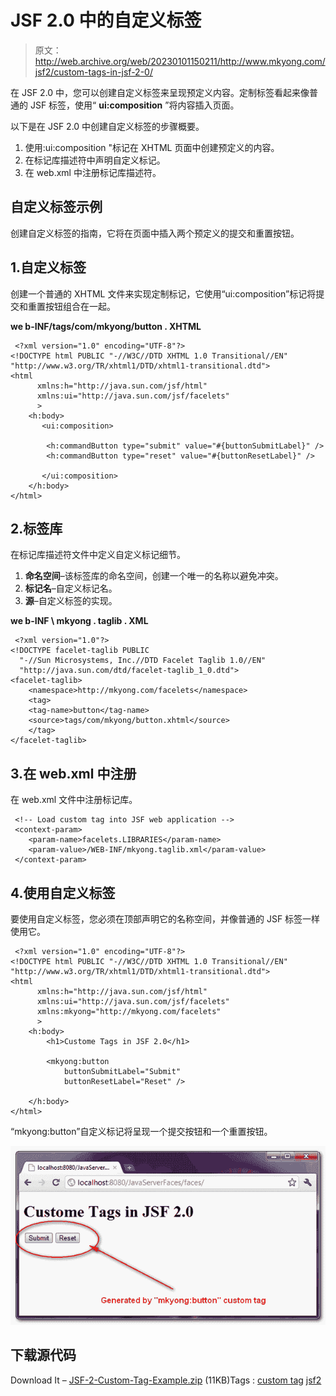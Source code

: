 # JSF 2.0 中的自定义标签

> 原文：<http://web.archive.org/web/20230101150211/http://www.mkyong.com/jsf2/custom-tags-in-jsf-2-0/>

在 JSF 2.0 中，您可以创建自定义标签来呈现预定义内容。定制标签看起来像普通的 JSF 标签，使用“ **ui:composition** ”将内容插入页面。

以下是在 JSF 2.0 中创建自定义标签的步骤概要。

1.  使用:ui:composition "标记在 XHTML 页面中创建预定义的内容。
2.  在标记库描述符中声明自定义标记。
3.  在 web.xml 中注册标记库描述符。

## 自定义标签示例

创建自定义标签的指南，它将在页面中插入两个预定义的提交和重置按钮。

## 1.自定义标签

创建一个普通的 XHTML 文件来实现定制标记，它使用“ui:composition”标记将提交和重置按钮组合在一起。

**we b-INF/tags/com/mkyong/button . XHTML**

```
 <?xml version="1.0" encoding="UTF-8"?>
<!DOCTYPE html PUBLIC "-//W3C//DTD XHTML 1.0 Transitional//EN" 
"http://www.w3.org/TR/xhtml1/DTD/xhtml1-transitional.dtd">
<html    
      xmlns:h="http://java.sun.com/jsf/html"
      xmlns:ui="http://java.sun.com/jsf/facelets"
      >
    <h:body>
       <ui:composition>

		<h:commandButton type="submit" value="#{buttonSubmitLabel}" />
		<h:commandButton type="reset" value="#{buttonResetLabel}" />

       </ui:composition>
    </h:body>
</html> 
```

## 2.标签库

在标记库描述符文件中定义自定义标记细节。

1.  **命名空间**–该标签库的命名空间，创建一个唯一的名称以避免冲突。
2.  **标记名**–自定义标记名。
3.  **源**–自定义标签的实现。

**we b-INF \ mkyong . taglib . XML**

```
 <?xml version="1.0"?>
<!DOCTYPE facelet-taglib PUBLIC
  "-//Sun Microsystems, Inc.//DTD Facelet Taglib 1.0//EN"
  "http://java.sun.com/dtd/facelet-taglib_1_0.dtd">
<facelet-taglib>
    <namespace>http://mkyong.com/facelets</namespace>
    <tag>
	<tag-name>button</tag-name>
	<source>tags/com/mkyong/button.xhtml</source>
    </tag>
</facelet-taglib> 
```

## 3.在 web.xml 中注册

在 web.xml 文件中注册标记库。

```
 <!-- Load custom tag into JSF web application -->
 <context-param>
    <param-name>facelets.LIBRARIES</param-name>
    <param-value>/WEB-INF/mkyong.taglib.xml</param-value>
 </context-param> 
```

## 4.使用自定义标签

要使用自定义标签，您必须在顶部声明它的名称空间，并像普通的 JSF 标签一样使用它。

```
 <?xml version="1.0" encoding="UTF-8"?>
<!DOCTYPE html PUBLIC "-//W3C//DTD XHTML 1.0 Transitional//EN" 
"http://www.w3.org/TR/xhtml1/DTD/xhtml1-transitional.dtd">
<html    
      xmlns:h="http://java.sun.com/jsf/html"
      xmlns:ui="http://java.sun.com/jsf/facelets"
      xmlns:mkyong="http://mkyong.com/facelets"
      >
    <h:body>
    	<h1>Custome Tags in JSF 2.0</h1>

    	<mkyong:button 
    		buttonSubmitLabel="Submit" 
    		buttonResetLabel="Reset" />

    </h:body>
</html> 
```

“mkyong:button”自定义标记将呈现一个提交按钮和一个重置按钮。

![jsf2-custom-tag--example](img/2a95cbbaa2640987b560d9dd17be6a05.png "jsf2-custom-tag--example")

## 下载源代码

Download It – [JSF-2-Custom-Tag-Example.zip](http://web.archive.org/web/20210507160319/http://www.mkyong.com/wp-content/uploads/2010/10/JSF-2-Custom-Tag-Example.zip) (11KB)Tags : [custom tag](http://web.archive.org/web/20210507160319/https://mkyong.com/tag/custom-tag/) [jsf2](http://web.archive.org/web/20210507160319/https://mkyong.com/tag/jsf2/)<input type="hidden" id="mkyong-current-postId" value="7347">